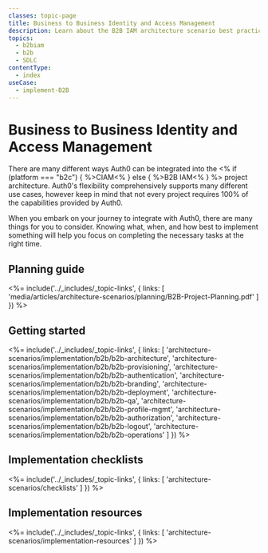 ```yaml
---
classes: topic-page
title: Business to Business Identity and Access Management
description: Learn about the B2B IAM architecture scenario best practices.
topics:
  - b2biam
  - b2b
  - SDLC
contentType:
  - index
useCase:
  - implement-B2B
---
```


<!-- markdownlint-disable MD041 MD002 -->
<div class="topic-page-header">
  <div data-name="example" class="topic-page-badge"></div>
  <h1>Business to Business Identity and Access Management</h1>
</div>

There are many different ways Auth0 can be integrated into the <% if (platform === "b2c") { %>CIAM<% } else { %>B2B IAM<% } %> project architecture. Auth0's flexibility comprehensively supports many different use cases, however keep in mind that not every project requires 100% of the capabilities provided by Auth0.

When you embark on your journey to integrate with Auth0, there are many things for you to consider. Knowing what, when, and how best to implement something will help you focus on completing the necessary tasks at the right time. 

## Planning guide

<%= include('../_includes/_topic-links', { links: [
  'media/articles/architecture-scenarios/planning/B2B-Project-Planning.pdf'
] }) %>

## Getting started

<%= include('../_includes/_topic-links', { links: [
  'architecture-scenarios/implementation/b2b/b2b-architecture',
  'architecture-scenarios/implementation/b2b/b2b-provisioning',
  'architecture-scenarios/implementation/b2b/b2b-authentication',
  'architecture-scenarios/implementation/b2b/b2b-branding',
  'architecture-scenarios/implementation/b2b/b2b-deployment',
  'architecture-scenarios/implementation/b2b/b2b-qa',
  'architecture-scenarios/implementation/b2b/b2b-profile-mgmt',
  'architecture-scenarios/implementation/b2b/b2b-authorization',
  'architecture-scenarios/implementation/b2b/b2b-logout',
  'architecture-scenarios/implementation/b2b/b2b-operations'
] }) %>

## Implementation checklists

<%= include('../_includes/_topic-links', { links: [
  'architecture-scenarios/checklists'
] }) %>

## Implementation resources

<%= include('../_includes/_topic-links', { links: [
  'architecture-scenarios/implementation-resources'
] }) %>
